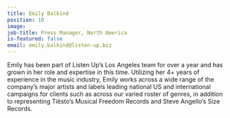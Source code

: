```yaml
---
title: Emily Balkind
position: 10
image: 
job-title: Press Manager, North America
is-featured: false
email: emily.balkind@listen-up.biz
---
```


Emily has been part of Listen Up’s Los Angeles team for over a year and has grown in her role and expertise in this time. Utilizing her 4+ years of experience in the music industry, Emily works across a wide range of the company’s major artists and labels leading national US and international campaigns for clients such as across our varied roster of genres, in addition to representing Tiësto’s Musical Freedom Records and Steve Angello’s Size Records.